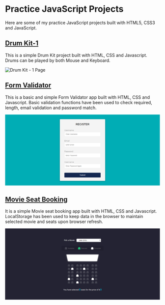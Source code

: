 # Practice JavaScript Projects

Here are some of my practice JavaScript projects built with HTML5, CSS3 and JavaScript.



## [Drum Kit-1](https://jumaed-drum-kit.netlify.app/)
This is a simple Drum Kit project built with HTML, CSS and Javascript. Drums can be played by both Mouse and Keyboard.

![Drum Kit - 1 Page](https://i.ibb.co/8rNbjKx/drum-kit-1.png)



## [Form Validator](https://jumaed-form-validator.netlify.app/)
This is a basic and simple Form Validator app built with HTML, CSS and Javascript. Basic validation functions have been used to check required, length, email validation and password match.

![Form Validator Page](https://github.com/jumaed/javascript-projects/blob/master/Images/form_validator.png)



## [Movie Seat Booking](https://jumaed-movie-seat-booking.netlify.app/)
It is a simple Movie seat booking app built with HTML, CSS and Javascript. LocalStorage has been used to keep data in the browser to maintain selected movie and seats upon browser refresh.

![Movie Seat Booking Page](https://github.com/jumaed/javascript-projects/blob/master/Images/movie_seat_booking.png)
